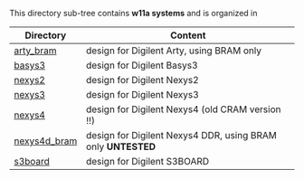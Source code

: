 This directory sub-tree contains **w11a systems** 
and is organized in

| Directory | Content |
| --------- | ------- |
| [arty_bram](arty_bram) | design for Digilent Arty, using BRAM only |
| [basys3](basys3)       | design for Digilent Basys3 |
| [nexys2](nexys2)       | design for Digilent Nexys2 |
| [nexys3](nexys3)       | design for Digilent Nexys3 |
| [nexys4](nexys4)       | design for Digilent Nexys4 (old CRAM version !!) |
| [nexys4d_bram](nexys4d_bram)  | design for Digilent Nexys4 DDR, using BRAM only **UNTESTED**  |
| [s3board](s3board)     | design for Digilent S3BOARD |
